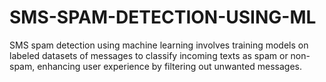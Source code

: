 # SMS-SPAM-DETECTION-USING-ML
 SMS spam detection using machine learning involves training models on labeled datasets of messages to classify incoming texts as spam or non-spam, enhancing user experience by filtering out unwanted messages.
